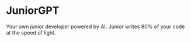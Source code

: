 # JuniorGPT
Your own junior developer powered by AI. Junior writes 80% of your code at the speed of light.
